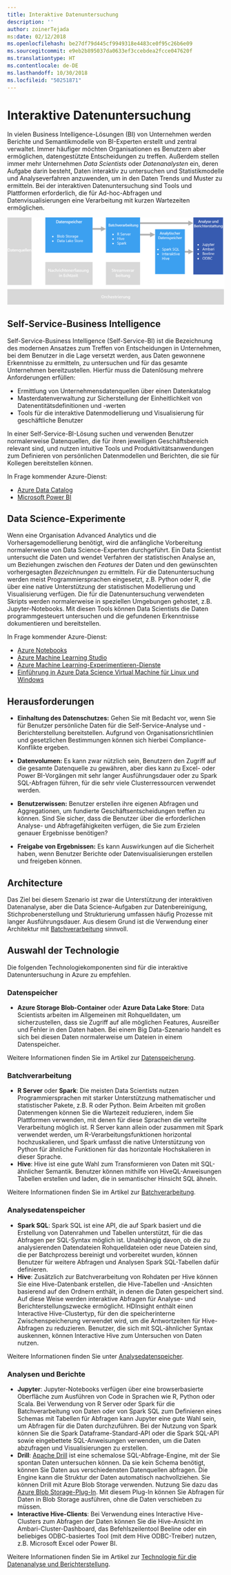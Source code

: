 ```yaml
---
title: Interaktive Datenuntersuchung
description: ''
author: zoinerTejada
ms:date: 02/12/2018
ms.openlocfilehash: be27df79d445cf9949318e4483ce0f95c26b6e09
ms.sourcegitcommit: e9eb2b895037da0633ef3ccebdea2fcce047620f
ms.translationtype: HT
ms.contentlocale: de-DE
ms.lasthandoff: 10/30/2018
ms.locfileid: "50251871"
---
```

# <a name="interactive-data-exploration"></a>Interaktive Datenuntersuchung

In vielen Business Intelligence-Lösungen (BI) von Unternehmen werden Berichte und Semantikmodelle von BI-Experten erstellt und zentral verwaltet. Immer häufiger möchten Organisationen es Benutzern aber ermöglichen, datengestützte Entscheidungen zu treffen. Außerdem stellen immer mehr Unternehmen *Data Scientists* oder *Datenanalysten* ein, deren Aufgabe darin besteht, Daten interaktiv zu untersuchen und Statistikmodelle und Analyseverfahren anzuwenden, um in den Daten Trends und Muster zu ermitteln. Bei der interaktiven Datenuntersuchung sind Tools und Plattformen erforderlich, die für Ad-hoc-Abfragen und Datenvisualisierungen eine Verarbeitung mit kurzen Wartezeiten ermöglichen.

![](./images/data-exploration.png)

## <a name="self-service-bi"></a>Self-Service-Business Intelligence

Self-Service-Business Intelligence (Self-Service-BI) ist die Bezeichnung des modernen Ansatzes zum Treffen von Entscheidungen in Unternehmen, bei dem Benutzer in die Lage versetzt werden, aus Daten gewonnene Erkenntnisse zu ermitteln, zu untersuchen und für das gesamte Unternehmen bereitzustellen. Hierfür muss die Datenlösung mehrere Anforderungen erfüllen:

* Ermittlung von Unternehmensdatenquellen über einen Datenkatalog
* Masterdatenverwaltung zur Sicherstellung der Einheitlichkeit von Datenentitätsdefinitionen und -werten
* Tools für die interaktive Datenmodellierung und Visualisierung für geschäftliche Benutzer

In einer Self-Service-BI-Lösung suchen und verwenden Benutzer normalerweise Datenquellen, die für ihren jeweiligen Geschäftsbereich relevant sind, und nutzen intuitive Tools und Produktivitätsanwendungen zum Definieren von persönlichen Datenmodellen und Berichten, die sie für Kollegen bereitstellen können.

In Frage kommender Azure-Dienst:

- [Azure Data Catalog](/azure/data-catalog/data-catalog-what-is-data-catalog)
- [Microsoft Power BI](https://powerbi.microsoft.com/)

## <a name="data-science-experimentation"></a>Data Science-Experimente
Wenn eine Organisation Advanced Analytics und die Vorhersagemodellierung benötigt, wird die anfängliche Vorbereitung normalerweise von Data Science-Experten durchgeführt. Ein Data Scientist untersucht die Daten und wendet Verfahren der statistischen Analyse an, um Beziehungen zwischen den *Features* der Daten und den gewünschten vorhergesagten *Bezeichnungen* zu ermitteln. Für die Datenuntersuchung werden meist Programmiersprachen eingesetzt, z.B. Python oder R, die über eine native Unterstützung der statistischen Modellierung und Visualisierung verfügen. Die für die Datenuntersuchung verwendeten Skripts werden normalerweise in speziellen Umgebungen gehostet, z.B. Jupyter-Notebooks. Mit diesen Tools können Data Scientists die Daten programmgesteuert untersuchen und die gefundenen Erkenntnisse dokumentieren und bereitstellen.

In Frage kommender Azure-Dienst:

- [Azure Notebooks](https://notebooks.azure.com/)
- [Azure Machine Learning Studio](/azure/machine-learning/studio/what-is-ml-studio)
- [Azure Machine Learning-Experimentieren-Dienste](/azure/machine-learning/preview/experimentation-service-configuration)
- [Einführung in Azure Data Science Virtual Machine für Linux und Windows](/azure/machine-learning/data-science-virtual-machine/overview)

## <a name="challenges"></a>Herausforderungen

- **Einhaltung des Datenschutzes:** Gehen Sie mit Bedacht vor, wenn Sie für Benutzer persönliche Daten für die Self-Service-Analyse und -Berichterstellung bereitstellen. Aufgrund von Organisationsrichtlinien und gesetzlichen Bestimmungen können sich hierbei Compliance-Konflikte ergeben. 

- **Datenvolumen:** Es kann zwar nützlich sein, Benutzern den Zugriff auf die gesamte Datenquelle zu gewähren, aber dies kann zu Excel- oder Power BI-Vorgängen mit sehr langer Ausführungsdauer oder zu Spark SQL-Abfragen führen, für die sehr viele Clusterressourcen verwendet werden.

- **Benutzerwissen:** Benutzer erstellen ihre eigenen Abfragen und Aggregationen, um fundierte Geschäftsentscheidungen treffen zu können. Sind Sie sicher, dass die Benutzer über die erforderlichen Analyse- und Abfragefähigkeiten verfügen, die Sie zum Erzielen genauer Ergebnisse benötigen?

- **Freigabe von Ergebnissen:** Es kann Auswirkungen auf die Sicherheit haben, wenn Benutzer Berichte oder Datenvisualisierungen erstellen und freigeben können.

## <a name="architecture"></a>Architecture

Das Ziel bei diesem Szenario ist zwar die Unterstützung der interaktiven Datenanalyse, aber die Data Science-Aufgaben zur Datenbereinigung, Stichprobenerstellung und Strukturierung umfassen häufig Prozesse mit langer Ausführungsdauer. Aus diesem Grund ist die Verwendung einer Architektur mit [Batchverarbeitung](../big-data/batch-processing.md) sinnvoll.

## <a name="technology-choices"></a>Auswahl der Technologie

Die folgenden Technologiekomponenten sind für die interaktive Datenuntersuchung in Azure zu empfehlen.

### <a name="data-storage"></a>Datenspeicher

- **Azure Storage Blob-Container** oder **Azure Data Lake Store**: Data Scientists arbeiten im Allgemeinen mit Rohquelldaten, um sicherzustellen, dass sie Zugriff auf alle möglichen Features, Ausreißer und Fehler in den Daten haben. Bei einem Big Data-Szenario handelt es sich bei diesen Daten normalerweise um Dateien in einem Datenspeicher.

Weitere Informationen finden Sie im Artikel zur [Datenspeicherung](../technology-choices/data-storage.md).

### <a name="batch-processing"></a>Batchverarbeitung

- **R Server** oder **Spark**: Die meisten Data Scientists nutzen Programmiersprachen mit starker Unterstützung mathematischer und statistischer Pakete, z.B. R oder Python. Beim Arbeiten mit großen Datenmengen können Sie die Wartezeit reduzieren, indem Sie Plattformen verwenden, mit denen für diese Sprachen die verteilte Verarbeitung möglich ist. R Server kann allein oder zusammen mit Spark verwendet werden, um R-Verarbeitungsfunktionen horizontal hochzuskalieren, und Spark umfasst die native Unterstützung von Python für ähnliche Funktionen für das horizontale Hochskalieren in dieser Sprache.
- **Hive**: Hive ist eine gute Wahl zum Transformieren von Daten mit SQL-ähnlicher Semantik. Benutzer können mithilfe von HiveQL-Anweisungen Tabellen erstellen und laden, die in semantischer Hinsicht SQL ähneln.

Weitere Informationen finden Sie im Artikel zur [Batchverarbeitung](../technology-choices/batch-processing.md).

### <a name="analytical-data-store"></a>Analysedatenspeicher

- **Spark SQL**: Spark SQL ist eine API, die auf Spark basiert und die Erstellung von Datenrahmen und Tabellen unterstützt, für die das Abfragen per SQL-Syntax möglich ist. Unabhängig davon, ob die zu analysierenden Datendateien Rohquelldateien oder neue Dateien sind, die per Batchprozess bereinigt und vorbereitet wurden, können Benutzer für weitere Abfragen und Analysen Spark SQL-Tabellen dafür definieren. 
- **Hive**: Zusätzlich zur Batchverarbeitung von Rohdaten per Hive können Sie eine Hive-Datenbank erstellen, die Hive-Tabellen und -Ansichten basierend auf den Ordnern enthält, in denen die Daten gespeichert sind. Auf diese Weise werden interaktive Abfragen für Analyse- und Berichterstellungszwecke ermöglicht. HDInsight enthält einen Interactive Hive-Clustertyp, für den die speicherinterne Zwischenspeicherung verwendet wird, um die Antwortzeiten für Hive-Abfragen zu reduzieren. Benutzer, die sich mit SQL-ähnlicher Syntax auskennen, können Interactive Hive zum Untersuchen von Daten nutzen.

Weitere Informationen finden Sie unter [Analysedatenspeicher](../technology-choices/analytical-data-stores.md).

### <a name="analytics-and-reporting"></a>Analysen und Berichte

- **Jupyter**: Jupyter-Notebooks verfügen über eine browserbasierte Oberfläche zum Ausführen von Code in Sprachen wie R, Python oder Scala. Bei Verwendung von R Server oder Spark für die Batchverarbeitung von Daten oder von Spark SQL zum Definieren eines Schemas mit Tabellen für Abfragen kann Jupyter eine gute Wahl sein, um Abfragen für die Daten durchzuführen. Bei der Nutzung von Spark können Sie die Spark Dataframe-Standard-API oder die Spark SQL-API sowie eingebettete SQL-Anweisungen verwenden, um die Daten abzufragen und Visualisierungen zu erstellen.
- **Drill**: [Apache Drill](https://drill.apache.org/) ist eine schemalose SQL-Abfrage-Engine, mit der Sie spontan Daten untersuchen können. Da sie kein Schema benötigt, können Sie Daten aus verschiedensten Datenquellen abfragen. Die Engine kann die Struktur der Daten automatisch nachvollziehen.  Sie können Drill mit Azure Blob Storage verwenden. Nutzung Sie dazu das [Azure Blob Storage-Plug-In](https://drill.apache.org/docs/azure-blob-storage-plugin/). Mit diesem Plug-In können Sie Abfragen für Daten in Blob Storage ausführen, ohne die Daten verschieben zu müssen. 
- **Interactive Hive-Clients**: Bei Verwendung eines Interactive Hive-Clusters zum Abfragen der Daten können Sie die Hive-Ansicht im Ambari-Cluster-Dashboard, das Befehlszeilentool Beeline oder ein beliebiges ODBC-basiertes Tool (mit dem Hive ODBC-Treiber) nutzen, z.B. Microsoft Excel oder Power BI.

Weitere Informationen finden Sie im Artikel zur [Technologie für die Datenanalyse und Berichterstellung](../technology-choices/analysis-visualizations-reporting.md).
